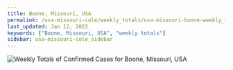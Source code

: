 ```yaml
---
title: Boone, Missouri, USA
permalink: /usa-missouri-cole/weekly_totals/usa-missouri-boone-weekly_totals.html
last_updated: Jan 12, 2022
keywords: ["Boone, Missouri, USA", "weekly totals"]
sidebar: usa-missouri-cole_sidebar
---
```


![Weekly Totals of Confirmed Cases for Boone, Missouri, USA](/covid_tracker/images/graphs/usa-missouri-boone-weekly_totals_graph.png)
